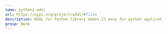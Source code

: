 ```yaml
---
name: python2-adal
url: https://pypi.org/project/adal/#files
description: ADAL for Python library makes it easy for python application to authenticate to Azure Active Directory (AAD) in order to access AAD protected web resources. URL : https://pypi.org/project/adal/#files Groups : None
group: None
---
```

